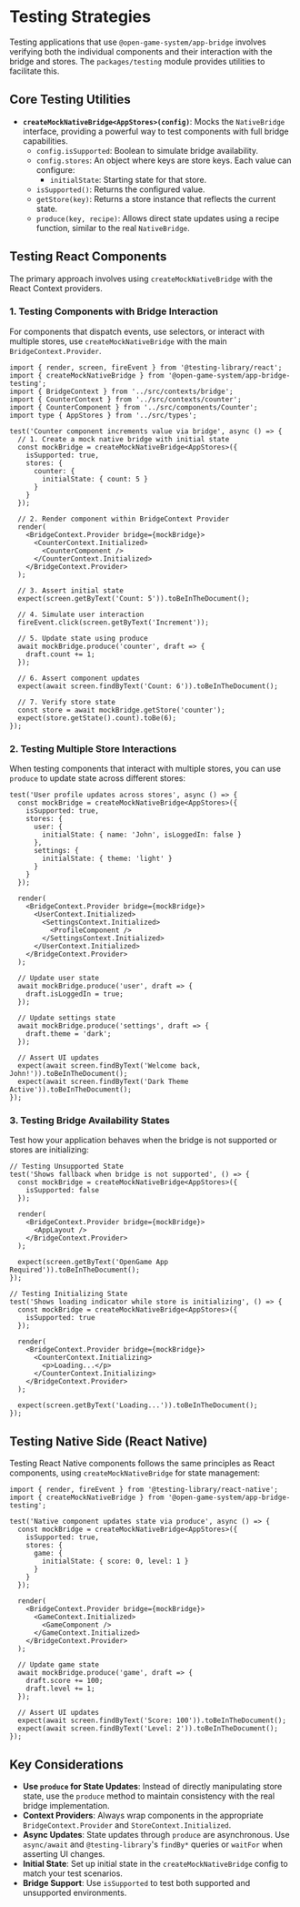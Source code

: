 # Testing Strategies

Testing applications that use `@open-game-system/app-bridge` involves verifying both the individual components and their interaction with the bridge and stores. The `packages/testing` module provides utilities to facilitate this.

## Core Testing Utilities

- **`createMockNativeBridge<AppStores>(config)`**: Mocks the `NativeBridge` interface, providing a powerful way to test components with full bridge capabilities.
  - `config.isSupported`: Boolean to simulate bridge availability.
  - `config.stores`: An object where keys are store keys. Each value can configure:
    - `initialState`: Starting state for that store.
  - `isSupported()`: Returns the configured value.
  - `getStore(key)`: Returns a store instance that reflects the current state.
  - `produce(key, recipe)`: Allows direct state updates using a recipe function, similar to the real `NativeBridge`.

## Testing React Components

The primary approach involves using `createMockNativeBridge` with the React Context providers.

### 1. Testing Components with Bridge Interaction

For components that dispatch events, use selectors, or interact with multiple stores, use `createMockNativeBridge` with the main `BridgeContext.Provider`.

```tsx
import { render, screen, fireEvent } from '@testing-library/react';
import { createMockNativeBridge } from '@open-game-system/app-bridge-testing';
import { BridgeContext } from '../src/contexts/bridge';
import { CounterContext } from '../src/contexts/counter';
import { CounterComponent } from '../src/components/Counter';
import type { AppStores } from '../src/types';

test('Counter component increments value via bridge', async () => {
  // 1. Create a mock native bridge with initial state
  const mockBridge = createMockNativeBridge<AppStores>({
    isSupported: true,
    stores: {
      counter: {
        initialState: { count: 5 }
      }
    }
  });

  // 2. Render component within BridgeContext Provider
  render(
    <BridgeContext.Provider bridge={mockBridge}>
      <CounterContext.Initialized>
        <CounterComponent />
      </CounterContext.Initialized>
    </BridgeContext.Provider>
  );

  // 3. Assert initial state
  expect(screen.getByText('Count: 5')).toBeInTheDocument();

  // 4. Simulate user interaction
  fireEvent.click(screen.getByText('Increment'));

  // 5. Update state using produce
  await mockBridge.produce('counter', draft => {
    draft.count += 1;
  });

  // 6. Assert component updates
  expect(await screen.findByText('Count: 6')).toBeInTheDocument();

  // 7. Verify store state
  const store = await mockBridge.getStore('counter');
  expect(store.getState().count).toBe(6);
});
```

### 2. Testing Multiple Store Interactions

When testing components that interact with multiple stores, you can use `produce` to update state across different stores:

```tsx
test('User profile updates across stores', async () => {
  const mockBridge = createMockNativeBridge<AppStores>({
    isSupported: true,
    stores: {
      user: {
        initialState: { name: 'John', isLoggedIn: false }
      },
      settings: {
        initialState: { theme: 'light' }
      }
    }
  });

  render(
    <BridgeContext.Provider bridge={mockBridge}>
      <UserContext.Initialized>
        <SettingsContext.Initialized>
          <ProfileComponent />
        </SettingsContext.Initialized>
      </UserContext.Initialized>
    </BridgeContext.Provider>
  );

  // Update user state
  await mockBridge.produce('user', draft => {
    draft.isLoggedIn = true;
  });

  // Update settings state
  await mockBridge.produce('settings', draft => {
    draft.theme = 'dark';
  });

  // Assert UI updates
  expect(await screen.findByText('Welcome back, John!')).toBeInTheDocument();
  expect(await screen.findByText('Dark Theme Active')).toBeInTheDocument();
});
```

### 3. Testing Bridge Availability States

Test how your application behaves when the bridge is not supported or stores are initializing:

```tsx
// Testing Unsupported State
test('Shows fallback when bridge is not supported', () => {
  const mockBridge = createMockNativeBridge<AppStores>({ 
    isSupported: false 
  });

  render(
    <BridgeContext.Provider bridge={mockBridge}>
      <AppLayout />
    </BridgeContext.Provider>
  );

  expect(screen.getByText('OpenGame App Required')).toBeInTheDocument();
});

// Testing Initializing State
test('Shows loading indicator while store is initializing', () => {
  const mockBridge = createMockNativeBridge<AppStores>({ 
    isSupported: true 
  });

  render(
    <BridgeContext.Provider bridge={mockBridge}>
      <CounterContext.Initializing>
        <p>Loading...</p>
      </CounterContext.Initializing>
    </BridgeContext.Provider>
  );

  expect(screen.getByText('Loading...')).toBeInTheDocument();
});
```

## Testing Native Side (React Native)

Testing React Native components follows the same principles as React components, using `createMockNativeBridge` for state management:

```tsx
import { render, fireEvent } from '@testing-library/react-native';
import { createMockNativeBridge } from '@open-game-system/app-bridge-testing';

test('Native component updates state via produce', async () => {
  const mockBridge = createMockNativeBridge<AppStores>({
    isSupported: true,
    stores: {
      game: {
        initialState: { score: 0, level: 1 }
      }
    }
  });

  render(
    <BridgeContext.Provider bridge={mockBridge}>
      <GameContext.Initialized>
        <GameComponent />
      </GameContext.Initialized>
    </BridgeContext.Provider>
  );

  // Update game state
  await mockBridge.produce('game', draft => {
    draft.score += 100;
    draft.level += 1;
  });

  // Assert UI updates
  expect(await screen.findByText('Score: 100')).toBeInTheDocument();
  expect(await screen.findByText('Level: 2')).toBeInTheDocument();
});
```

## Key Considerations

-   **Use `produce` for State Updates**: Instead of directly manipulating store state, use the `produce` method to maintain consistency with the real bridge implementation.
-   **Context Providers**: Always wrap components in the appropriate `BridgeContext.Provider` and `StoreContext.Initialized`.
-   **Async Updates**: State updates through `produce` are asynchronous. Use `async/await` and `@testing-library`'s `findBy*` queries or `waitFor` when asserting UI changes.
-   **Initial State**: Set up initial state in the `createMockNativeBridge` config to match your test scenarios.
-   **Bridge Support**: Use `isSupported` to test both supported and unsupported environments. 